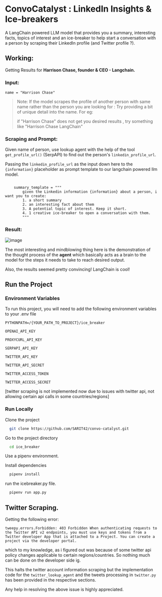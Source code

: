 # ConvoCatalyst : LinkedIn Insights & Ice-breakers
A LangChain powered LLM model that provides you a summary, interesting facts, topics of interest and an ice-breaker to help start a conversation with a person by scraping their LinkedIn profile (and Twitter profile ?).

## Working:
Getting Results for **Harrison Chase, founder & CEO - Langchain.**

### Input:

`name = "Harrison Chase"`

> Note: If the model scrapes the profile of another person with same name rather than the person you are looking for : Try providing a bit of unique detail into the name. For eg:
> 
> if "Harrison Chase" does not get you desired results , try something like "Harrison Chase LangChain" 

### Scraping and Prompt:

Given name of person, use lookup agent with the help of the tool `get_profile_url()` (SerpAPI) to find out the person's `linkedin_profile_url`.

Passing the `linkedin_profile_url` as the input down here to the `{information}` placeholder as prompt template to our langchain powered llm model.


```

    summary_template = """
        given the Linkedin information {information} about a person, i want you to create:
        1. a short summary
        2. an interesting fact about them
        3. A potential topic of interest. Keep it short.
        4. 1 creative ice-breaker to open a conversation with them.
        """
```


### Result: 

![image](https://github.com/SARIT42/convo-catalyst/assets/77446629/d140a89a-197c-4d1c-8d7d-a507c848b757)

The most interesting and mindblowing thing here is the demonstration of the thought process of the **agent** which basically acts as a brain to the model for the steps it needs to take to reach desired output. 

Also, the results seemed pretty convincing! LangChain is cool! 




## Run the Project

### Environment Variables

To run this project, you will need to add the following environment variables to your .env file

`PYTHONPATH=/{YOUR_PATH_TO_PROJECT}/ice_breaker`

`OPENAI_API_KEY`

`PROXYCURL_API_KEY`

`SERPAPI_API_KEY`

`TWITTER_API_KEY`

`TWITTER_API_SECRET`

`TWITTER_ACCESS_TOKEN`

`TWITTER_ACCESS_SECRET`

[twitter scraping is not implemented now due to issues with twitter api, not allowing certain api calls in some countries/regions]


### Run Locally

Clone the project

```bash
  git clone https://github.com/SARIT42/convo-catalyst.git
```

Go to the project directory

```bash
  cd ice_breaker
```

Use a pipenv environment.

Install dependencies

```bash
  pipenv install
```

run the icebreaker.py file.

```bash
  pipenv run app.py
```


## Twitter Scraping.

Getting the following error:

`tweepy.errors.Forbidden: 403 Forbidden When authenticating requests to the Twitter API v2 endpoints, you must use keys and tokens from a Twitter developer App that is attached to a Project. You can create a project via the developer portal.`

which to my knowledge, as i figured out was because of some twitter api policy changes applicable to certain regions/countries. So nothing much can be done on the developer side ig. 

This halts the twitter account information scraping but the implementation code for the `twitter_lookup_agent` and the tweets processing in `twitter.py` has been provided in the respective sections. 

Any help in resolving the above issue is highly appreciated. 


